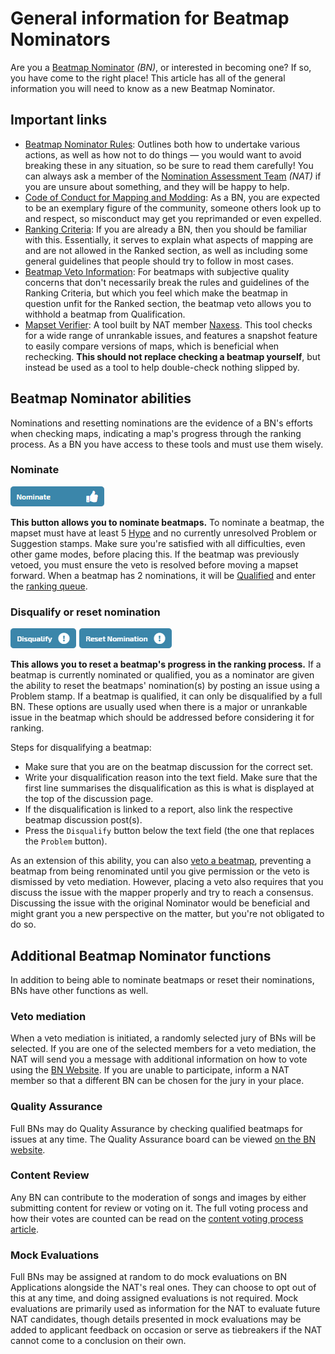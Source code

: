 # General information for Beatmap Nominators

Are you a [Beatmap Nominator](/wiki/People/Beatmap_Nominators) *(BN)*, or interested in becoming one? If so, you have come to the right place! This article has all of the general information you will need to know as a new Beatmap Nominator.

## Important links

- [Beatmap Nominator Rules](/wiki/People/Beatmap_Nominators/Rules): Outlines both how to undertake various actions, as well as how not to do things — you would want to avoid breaking these in any situation, so be sure to read them carefully! You can always ask a member of the [Nomination Assessment Team](/wiki/People/Nomination_Assessment_Team) *(NAT)* if you are unsure about something, and they will be happy to help.
- [Code of Conduct for Mapping and Modding](/wiki/Rules/Code_of_conduct_for_modding_and_mapping): As a BN, you are expected to be an exemplary figure of the community, someone others look up to and respect, so misconduct may get you reprimanded or even expelled.
- [Ranking Criteria](/wiki/Ranking_criteria): If you are already a BN, then you should be familiar with this. Essentially, it serves to explain what aspects of mapping are and are not allowed in the Ranked section, as well as including some general guidelines that people should try to follow in most cases.
- [Beatmap Veto Information](/wiki/People/Beatmap_Nominators/Beatmap_Veto): For beatmaps with subjective quality concerns that don't necessarily break the rules and guidelines of the Ranking Criteria, but which you feel which make the beatmap in question unfit for the Ranked section, the beatmap veto allows you to withhold a beatmap from Qualification.
- [Mapset Verifier](https://osu.ppy.sh/community/forums/topics/943895): A tool built by NAT member [Naxess](https://osu.ppy.sh/users/8129817). This tool checks for a wide range of unrankable issues, and features a snapshot feature to easily compare versions of maps, which is beneficial when rechecking. **This should not replace checking a beatmap yourself**, but instead be used as a tool to help double-check nothing slipped by.

## Beatmap Nominator abilities

Nominations and resetting nominations are the evidence of a BN's efforts when checking maps, indicating a map's progress through the ranking process. As a BN you have access to these tools and must use them wisely.

### Nominate

![nominate button](img/nominate.png)

**This button allows you to nominate beatmaps.** To nominate a beatmap, the mapset must have at least 5 [Hype](/wiki/Beatmap/Hype) and no currently unresolved Problem or Suggestion stamps. Make sure you're satisfied with all difficulties, even other game modes, before placing this. If the beatmap was previously vetoed, you must ensure the veto is resolved before moving a mapset forward. When a beatmap has 2 nominations, it will be [Qualified](/wiki/Beatmap/Category#qualified) and enter the [ranking queue](/wiki/Beatmap_ranking_procedure/Ranking_queue).

### Disqualify or reset nomination

![disqualify and reset buttons](img/reset_dq.png)

**This allows you to reset a beatmap's progress in the ranking process.** If a beatmap is currently nominated or qualified, you as a nominator are given the ability to reset the beatmaps' nomination(s) by posting an issue using a Problem stamp. If a beatmap is qualified, it can only be disqualified by a full BN. These options are usually used when there is a major or unrankable issue in the beatmap which should be addressed before considering it for ranking.

Steps for disqualifying a beatmap:

- Make sure that you are on the beatmap discussion for the correct set.
- Write your disqualification reason into the text field. Make sure that the first line summarises the disqualification as this is what is displayed at the top of the discussion page.
- If the disqualification is linked to a report, also link the respective beatmap discussion post(s).
- Press the `Disqualify` button below the text field (the one that replaces the `Problem` button).

As an extension of this ability, you can also [veto a beatmap](/wiki/People/Beatmap_Nominators/Beatmap_Veto), preventing a beatmap from being renominated until you give permission or the veto is dismissed by veto mediation. However, placing a veto also requires that you discuss the issue with the mapper properly and try to reach a consensus. Discussing the issue with the original Nominator would be beneficial and might grant you a new perspective on the matter, but you're not obligated to do so.

## Additional Beatmap Nominator functions

In addition to being able to nominate beatmaps or reset their nominations, BNs have other functions as well.

### Veto mediation

When a veto mediation is initiated, a randomly selected jury of BNs will be selected. If you are one of the selected members for a veto mediation, the NAT will send you a message with additional information on how to vote using the [BN Website](http://bn.mappersguild.com). If you are unable to participate, inform a NAT member so that a different BN can be chosen for the jury in your place.

### Quality Assurance

Full BNs may do Quality Assurance by checking qualified beatmaps for issues at any time. The Quality Assurance board can be viewed [on the BN website](https://bn.mappersguild.com/qualityassurance).

### Content Review

Any BN can contribute to the moderation of songs and images by either submitting content for review or voting on it. The full voting process and how their votes are counted can be read on the [content voting process article](/wiki/Rules/Content_voting_process).

### Mock Evaluations

Full BNs may be assigned at random to do mock evaluations on BN Applications alongside the NAT's real ones. They can choose to opt out of this at any time, and doing assigned evaluations is not required. Mock evaluations are primarily used as information for the NAT to evaluate future NAT candidates, though details presented in mock evaluations may be added to applicant feedback on occasion or serve as tiebreakers if the NAT cannot come to a conclusion on their own.
